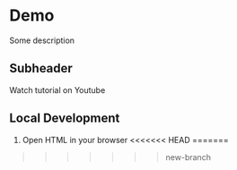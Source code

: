 # Demo

Some description

## Subheader

Watch tutorial on Youtube

## Local Development

1. Open HTML in your browser
<<<<<<< HEAD
=======


>>>>>>> new-branch
